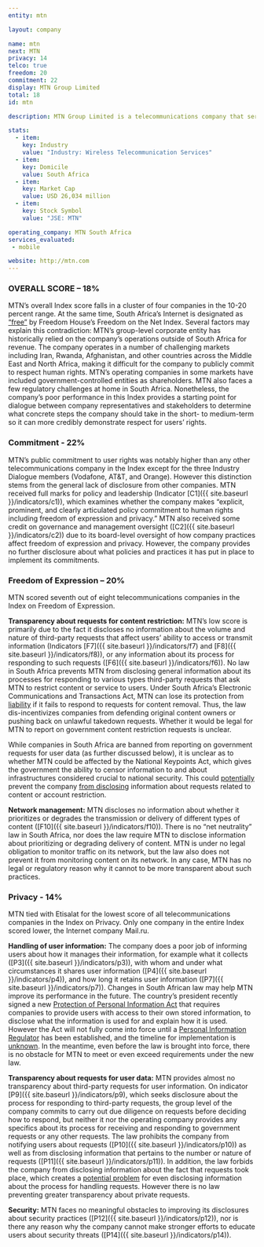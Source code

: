 ```yaml
---
entity: mtn

layout: company

name: mtn
next: MTN
privacy: 14
telco: true
freedom: 20
commitment: 22
display: MTN Group Limited
total: 18
id: mtn

description: MTN Group Limited is a telecommunications company that serves markets in 22 countries in Africa, Asia, and the Middle East. It offers voice and data services; business services, such as cloud, infrastructure, network, software, and enterprise mobility; and mobile money and lifestyle services. As of December 2014, the company served 223.4 million subscribers.

stats:
  - item:
    key: Industry
    value: "Industry: Wireless Telecommunication Services"
  - item:
    key: Domicile
    value: South Africa
  - item:
    key: Market Cap
    value: USD 26,034 million
  - item:
    key: Stock Symbol
    value: "JSE: MTN"

operating_company: MTN South Africa
services_evaluated:
 - mobile

website: http://mtn.com
---
```


### OVERALL SCORE – 18%

MTN’s overall Index score falls in a cluster of four companies in the 10-20 percent range. At the same time, South Africa’s Internet is designated as [“free”](https://freedomhouse.org/report/freedom-net/2015/south-africa) by Freedom House’s Freedom on the Net Index. Several factors may explain this contradiction: MTN’s group-level corporate entity has historically relied on the company’s operations outside of South Africa for revenue. The company operates in a number of challenging markets including Iran, Rwanda, Afghanistan, and other countries across the Middle East and North Africa, making it difficult for the company to publicly commit to respect human rights. MTN’s operating companies in some markets have included government-controlled entities as shareholders. MTN also faces a few regulatory challenges at home in South Africa. Nonetheless, the company’s poor performance in this Index provides a starting point for dialogue between company representatives and stakeholders to determine what concrete steps the company should take in the short- to medium-term so it can more credibly demonstrate respect for users’ rights.

### Commitment - 22%

MTN’s public commitment to user rights was notably higher than any other telecommunications company in the Index except for the three Industry Dialogue members (Vodafone, AT&T, and Orange). However this distinction stems from the general lack of disclosure from other companies. MTN received full marks for policy and leadership (Indicator [C1]({{ site.baseurl }}/indicators/c1)), which examines whether the company makes “explicit, prominent, and clearly articulated policy commitment to human rights including freedom of expression and privacy.” MTN also received some credit on governance and management oversight ([C2]({{ site.baseurl }}/indicators/c2)) due to its board-level oversight of how company practices affect freedom of expression and privacy. However, the company provides no further disclosure about what policies and practices it has put in place to implement its commitments.

### Freedom of Expression – 20%

MTN scored seventh out of eight telecommunications companies in the Index on Freedom of Expression.

**Transparency about requests for content restriction:** MTN’s low score is primarily due to the fact it discloses no information about the volume and nature of third-party requests that affect users’ ability to access or transmit information (Indicators [F7]({{ site.baseurl }}/indicators/f7) and [F8]({{ site.baseurl }}/indicators/f8)), or any information about its process for responding to such requests ([F6]({{ site.baseurl }}/indicators/f6)). No law in South Africa prevents MTN from disclosing general information about its processes for responding to various types third-party requests that ask MTN to restrict content or service to users. Under South Africa’s Electronic Communications and Transactions Act, MTN can lose its protection from [liability](https://www.apc.org/en/pubs/intermediary-liability-south-africa) if it fails to respond to requests for content removal. Thus, the law dis-incentivizes companies from defending original content owners or pushing back on unlawful takedown requests. Whether it would be legal for MTN to report on government content restriction requests is unclear.

While companies in South Africa are banned from reporting on government requests for user data (as further discussed below), it is unclear as to whether MTN could be affected by the National Keypoints Act, which gives the government the ability to censor information to and about infrastructures considered crucial to national security. This could [potentially](http://www.gov.za/documents/national-key-points-act-24-mar-2015-1016) prevent the company [from disclosing](http://mg.co.za/article/2015-01-22-national-key-points-the-list-you-werent-meant-to-see) information about requests related to content or account restriction.

**Network management:** MTN discloses no information about whether it prioritizes or degrades the transmission or delivery of different types of content ([F10]({{ site.baseurl }}/indicators/f10)). There is no “net neutrality” law in South Africa, nor does the law require MTN to disclose information about prioritizing or degrading delivery of content. MTN is under no legal obligation to monitor traffic on its network, but the law also does not prevent it from monitoring content on its network. In any case, MTN has no legal or regulatory reason why it cannot to be more transparent about such practices.

### Privacy - 14%

MTN tied with Etisalat for the lowest score of all telecommunications companies in the Index on Privacy. Only one company in the entire Index scored lower, the Internet company Mail.ru.

**Handling of user information:** The company does a poor job of informing users about how it manages their information, for example what it collects ([P3]({{ site.baseurl }}/indicators/p3)), with whom and under what circumstances it shares user information ([P4]({{ site.baseurl }}/indicators/p4)), and how long it retains user information ([P7]({{ site.baseurl }}/indicators/p7)). Changes in South African law may help MTN improve its performance in the future. The country’s president recently signed a new [Protection of Personal Information Act](http://www.itweb.co.za/index.php?option=com_content&view=article&id=143711) that requires companies to provide users with access to their own stored information, to disclose what the information is used for and explain how it is used. However the Act will not fully come into force until a [Personal Information Regulator](http://www.michalsons.co.za/blog/nominations-for-information-regulator-of-popi/16573) has been established, and the timeline for implementation is [unknown](http://www.michalsons.co.za/blog/popi-commencement-date-popi-effective-date/13109). In the meantime, even before the law is brought into force, there is no obstacle for MTN to meet or even exceed requirements under the new law.

**Transparency about requests for user data:** MTN provides almost no transparency about third-party requests for user information. On indicator [P9]({{ site.baseurl }}/indicators/p9), which seeks disclosure about the process for responding to third-party requests, the group level of the company commits to carry out due diligence on requests before deciding how to respond, but neither it nor the operating company provides any specifics about its process for receiving and responding to government requests or any other requests. The law prohibits the company from notifying users about requests ([P10]({{ site.baseurl }}/indicators/p10)) as well as from disclosing information that pertains to the number or nature of requests ([P11]({{ site.baseurl }}/indicators/p11)). In addition, the law forbids the company from disclosing information about the fact that requests took place, which creates a [potential problem](http://www.htxt.co.za/2014/06/06/sa-phone-companies-may-be-used-for-spying-but-cant-tell-you-when/) for even disclosing information about the process for handling requests. However there is no law preventing greater transparency about private requests.

**Security:** MTN faces no meaningful obstacles to improving its disclosures about security practices ([P12]({{ site.baseurl }}/indicators/p12)), nor is there any reason why the company cannot make stronger efforts to educate users about security threats ([P14]({{ site.baseurl }}/indicators/p14)).
